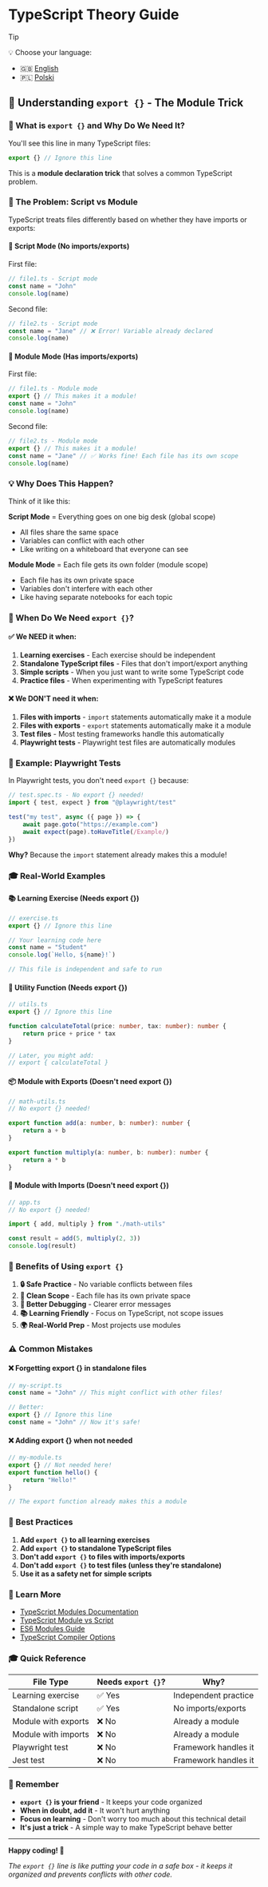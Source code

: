# TypeScript Theory Guide

> [!TIP]
> 💡 Choose your language:
>
> - 🇬🇧 [English](./README_EXPORTS.md)
> - 🇵🇱 [Polski](./README_EXPORTS.pl.md)

## 🔧 Understanding `export {}` - The Module Trick

### 🤔 What is `export {}` and Why Do We Need It?

You'll see this line in many TypeScript files:

```typescript
export {} // Ignore this line
```

This is a **module declaration trick** that solves a common TypeScript problem.

### 🎯 The Problem: Script vs Module

TypeScript treats files differently based on whether they have imports or exports:

#### 📄 **Script Mode** (No imports/exports)

First file:

```typescript
// file1.ts - Script mode
const name = "John"
console.log(name)
```

Second file:

```typescript
// file2.ts - Script mode
const name = "Jane" // ❌ Error! Variable already declared
console.log(name)
```

#### 📁 **Module Mode** (Has imports/exports)

First file:

```typescript
// file1.ts - Module mode
export {} // This makes it a module!
const name = "John"
console.log(name)
```

Second file:

```typescript
// file2.ts - Module mode
export {} // This makes it a module!
const name = "Jane" // ✅ Works fine! Each file has its own scope
console.log(name)
```

### 💡 Why Does This Happen?

Think of it like this:

**Script Mode** = Everything goes on one big desk (global scope)

- All files share the same space
- Variables can conflict with each other
- Like writing on a whiteboard that everyone can see

**Module Mode** = Each file gets its own folder (module scope)

- Each file has its own private space
- Variables don't interfere with each other
- Like having separate notebooks for each topic

### 🎯 When Do We Need `export {}`?

#### ✅ **We NEED it when:**

1. **Learning exercises** - Each exercise should be independent
2. **Standalone TypeScript files** - Files that don't import/export anything
3. **Simple scripts** - When you just want to write some TypeScript code
4. **Practice files** - When experimenting with TypeScript features

#### ❌ **We DON'T need it when:**

1. **Files with imports** - `import` statements automatically make it a module
2. **Files with exports** - `export` statements automatically make it a module
3. **Test files** - Most testing frameworks handle this automatically
4. **Playwright tests** - Playwright test files are automatically modules

### 🧪 Example: Playwright Tests

In Playwright tests, you don't need `export {}` because:

```typescript
// test.spec.ts - No export {} needed!
import { test, expect } from "@playwright/test"

test("my test", async ({ page }) => {
    await page.goto("https://example.com")
    await expect(page).toHaveTitle(/Example/)
})
```

**Why?** Because the `import` statement already makes this a module!

### 🎓 Real-World Examples

#### 📚 **Learning Exercise** (Needs export {})

```typescript
// exercise.ts
export {} // Ignore this line

// Your learning code here
const name = "Student"
console.log(`Hello, ${name}!`)

// This file is independent and safe to run
```

#### 🔧 **Utility Function** (Needs export {})

```typescript
// utils.ts
export {} // Ignore this line

function calculateTotal(price: number, tax: number): number {
    return price + price * tax
}

// Later, you might add:
// export { calculateTotal }
```

#### 📦 **Module with Exports** (Doesn't need export {})

```typescript
// math-utils.ts
// No export {} needed!

export function add(a: number, b: number): number {
    return a + b
}

export function multiply(a: number, b: number): number {
    return a * b
}
```

#### 🔗 **Module with Imports** (Doesn't need export {})

```typescript
// app.ts
// No export {} needed!

import { add, multiply } from "./math-utils"

const result = add(5, multiply(2, 3))
console.log(result)
```

### 🚀 Benefits of Using `export {}`

1. **🔒 Safe Practice** - No variable conflicts between files
2. **🎯 Clean Scope** - Each file has its own private space
3. **🐛 Better Debugging** - Clearer error messages
4. **📚 Learning Friendly** - Focus on TypeScript, not scope issues
5. **🌍 Real-World Prep** - Most projects use modules

### ⚠️ Common Mistakes

#### ❌ **Forgetting export {} in standalone files**

```typescript
// my-script.ts
const name = "John" // This might conflict with other files!

// Better:
export {} // Ignore this line
const name = "John" // Now it's safe!
```

#### ❌ **Adding export {} when not needed**

```typescript
// my-module.ts
export {} // Not needed here!
export function hello() {
    return "Hello!"
}

// The export function already makes this a module
```

### 🎯 Best Practices

1. **Add `export {}` to all learning exercises**
2. **Add `export {}` to standalone TypeScript files**
3. **Don't add `export {}` to files with imports/exports**
4. **Don't add `export {}` to test files (unless they're standalone)**
5. **Use it as a safety net for simple scripts**

### 📖 Learn More

- [TypeScript Modules Documentation](https://www.typescriptlang.org/docs/handbook/modules.html)
- [TypeScript Module vs Script](https://www.typescriptlang.org/docs/handbook/modules.html#modules-vs-scripts)
- [ES6 Modules Guide](https://developer.mozilla.org/en-US/docs/Web/JavaScript/Guide/Modules)
- [TypeScript Compiler Options](https://www.typescriptlang.org/docs/handbook/compiler-options.html)

### 🎓 Quick Reference

| File Type           | Needs `export {}`? | Why?                 |
| ------------------- | ------------------ | -------------------- |
| Learning exercise   | ✅ Yes             | Independent practice |
| Standalone script   | ✅ Yes             | No imports/exports   |
| Module with exports | ❌ No              | Already a module     |
| Module with imports | ❌ No              | Already a module     |
| Playwright test     | ❌ No              | Framework handles it |
| Jest test           | ❌ No              | Framework handles it |

### 💭 Remember

- **`export {}` is your friend** - It keeps your code organized
- **When in doubt, add it** - It won't hurt anything
- **Focus on learning** - Don't worry too much about this technical detail
- **It's just a trick** - A simple way to make TypeScript behave better

---

**Happy coding! 🚀**

_The `export {}` line is like putting your code in a safe box - it keeps it organized and prevents conflicts with other code._
